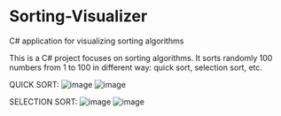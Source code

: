 # Sorting-Visualizer
C# application for visualizing sorting algorithms

This is a C# project focuses on sorting algorithms. It sorts randomly 100 numbers from 1 to 100 in different way: quick sort, selection sort, etc.

QUICK SORT:
![image](https://user-images.githubusercontent.com/56431971/113628146-76c3b280-9632-11eb-85ab-c1094382c980.png)
![image](https://user-images.githubusercontent.com/56431971/113628208-8d6a0980-9632-11eb-9c1d-15aa042d3e06.png)

SELECTION SORT: 
![image](https://user-images.githubusercontent.com/56431971/113628324-bbe7e480-9632-11eb-9c81-42eaecc7c519.png)
![image](https://user-images.githubusercontent.com/56431971/113628361-c86c3d00-9632-11eb-8568-d3c35660a3ff.png)
